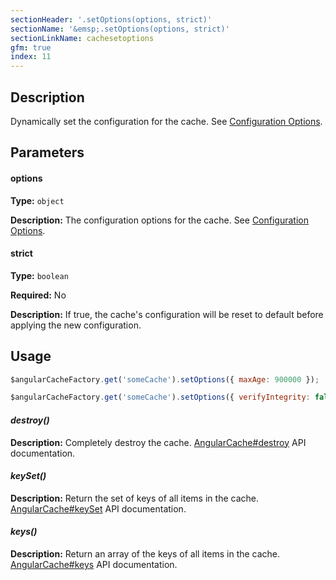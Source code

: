 ```yaml
---
sectionHeader: '.setOptions(options, strict)'
sectionName: '&emsp;.setOptions(options, strict)'
sectionLinkName: cachesetoptions
gfm: true
index: 11
---
```

## Description
Dynamically set the configuration for the cache. See [Configuration Options](configuration.html).

## Parameters

#### options
__Type:__ `object`

__Description:__ The configuration options for the cache. See [Configuration Options](configuration.html).

#### strict
__Type:__ `boolean`

__Required:__ No

__Description:__ If true, the cache's configuration will be reset to default before applying the new configuration.

## Usage

```javascript
$angularCacheFactory.get('someCache').setOptions({ maxAge: 900000 });

$angularCacheFactory.get('someCache').setOptions({ verifyIntegrity: false }, true);
```

#### _destroy()_
__Description:__ Completely destroy the cache. [AngularCache#destroy](http://jmdobry.github.io/angular-cache/docs/AngularCache.html#destroy) API documentation.

#### _keySet()_
__Description:__ Return the set of keys of all items in the cache. [AngularCache#keySet](http://jmdobry.github.io/angular-cache/docs/AngularCache.html#keySet) API documentation.

#### _keys()_
__Description:__ Return an array of the keys of all items in the cache. [AngularCache#keys](http://jmdobry.github.io/angular-cache/docs/AngularCache.html#keys) API documentation.